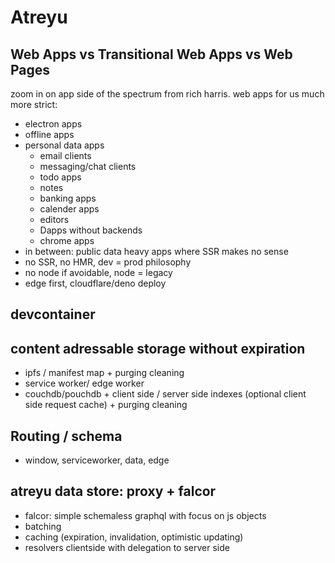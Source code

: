 # Atreyu

## Web Apps vs Transitional Web Apps vs Web Pages

zoom in on app side of the spectrum from rich harris. web apps for us much more strict:
- electron apps
- offline apps
- personal data apps
  - email clients
  - messaging/chat clients
  - todo apps
  - notes
  - banking apps
  - calender apps
  - editors
  - Dapps without backends
  - chrome apps
- in between: public data heavy apps where SSR makes no sense
- no SSR, no HMR, dev = prod philosophy
- no node if avoidable, node = legacy
- edge first, cloudflare/deno deploy

## devcontainer

## content adressable storage without expiration

- ipfs / manifest map + purging cleaning
- service worker/ edge worker
- couchdb/pouchdb + client side / server side indexes (optional client side request cache) + purging cleaning

## Routing / schema

- window, serviceworker, data, edge

## atreyu data store: proxy + falcor

- falcor: simple schemaless graphql with focus on js objects
- batching
- caching (expiration, invalidation, optimistic updating)
- resolvers clientside with delegation to server side